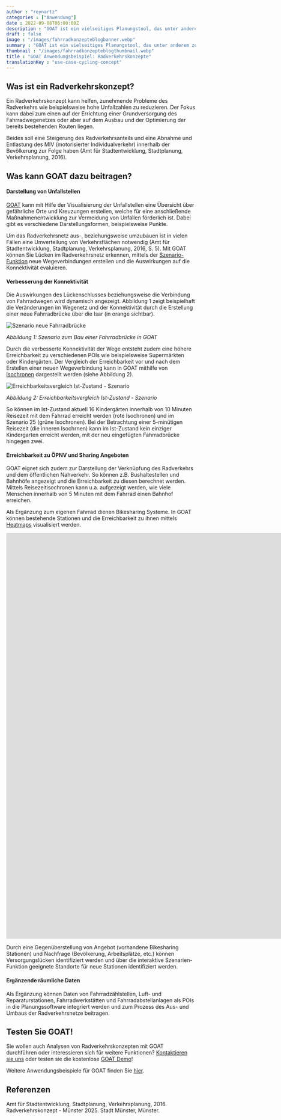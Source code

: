 ```yaml
---
author : "reynartz"
categories : ["Anwendung"]
date : 2022-09-08T06:00:00Z
description : "GOAT ist ein vielseitiges Planungstool, das unter anderem zur Analyse des Radverkehrs eingesetzt werden kann. In diesem Blogpost geben wir einen näheren Einblick zum Einsatz von GOAT in Radverkehrskonzepten."
draft : false
image : "/images/fahrradkonzepteblogbanner.webp"
summary : "GOAT ist ein vielseitiges Planungstool, das unter anderem zur Analyse des Radverkehrs eingesetzt werden kann. In diesem Blogpost geben wir einen näheren Einblick zum Einsatz von GOAT in Radverkehrskonzepten."
thumbnail : "/images/fahrradkonzepteblogthumbnail.webp"
title : "GOAT Anwendungsbeispiel: Radverkehrskonzepte"
translationKey : "use-case-cycling-concept"
---
```


## Was ist ein Radverkehrskonzept?

Ein Radverkehrskonzept kann helfen, zunehmende Probleme des Radverkehrs wie beispielsweise hohe Unfallzahlen zu reduzieren. Der Fokus kann dabei zum einen auf der Errichtung einer Grundversorgung des Fahrradwegenetzes oder aber auf dem Ausbau und der Optimierung der bereits bestehenden Routen liegen.

Beides soll eine Steigerung des Radverkehrsanteils und eine Abnahme und Entlastung des MIV (motorisierter Individualverkehr) innerhalb der Bevölkerung zur Folge haben (Amt für Stadtentwicklung, Stadtplanung, Verkehrsplanung, 2016).

## Was kann GOAT dazu beitragen?

#### Darstellung von Unfallstellen

[GOAT](/goat/ "Was ist GOAT?") kann mit Hilfe der Visualisierung der Unfallstellen eine Übersicht über gefährliche Orte und Kreuzungen erstellen, welche für eine anschließende Maßnahmenentwicklung zur Vermeidung von Unfällen förderlich ist. Dabei gibt es verschiedene Darstellungsformen, beispielsweise Punkte.

Um das Radverkehrsnetz aus-, beziehungsweise umzubauen ist in vielen Fällen eine Umverteilung von Verkehrsflächen notwendig (Amt für Stadtentwicklung, Stadtplanung, Verkehrsplanung, 2016, S. 5). Mit GOAT können Sie Lücken im Radverkehrsnetz erkennen, mittels der [Szenario-Funktion](/tutorials/scenario-ways/ "Wege Szenario") neue Wegeverbindungen erstellen und die Auswirkungen auf die Konnektivität evaluieren.

#### Verbesserung der Konnektivität

Die Auswirkungen des Lückenschlusses beziehungsweise die Verbindung von Fahrradwegen wird dynamisch angezeigt. Abbildung 1 zeigt beispielhaft die Veränderungen im Wegenetz und der Konnektivität durch die Erstellung einer neue Fahrradbrücke über die Isar (in orange sichtbar).

![Szenario neue Fahrradbrücke](/images/szenariofahrradbrucke.webp "Szenario neue Fahrradbrücke")

_Abbildung 1: Szenario zum Bau einer Fahrradbrücke in GOAT_

Durch die verbesserte Konnektivität der Wege entsteht zudem eine höhere Erreichbarkeit zu verschiedenen POIs wie beispielsweise Supermärkten oder Kindergärten. Der Vergleich der Erreichbarkeit vor und nach dem Erstellen einer neuen Wegeverbindung kann in GOAT mithilfe von [Isochronen](/docs/alphashape/ "Isochronen") dargestellt werden (siehe Abbildung 2).

![Erreichbarkeitsvergleich Ist-Zustand - Szenario](/images/ist-zustand.webp "Erreichbarkeitsvergleich Ist-Zustand - Szenario")

_Abbildung 2: Erreichbarkeitsvergleich Ist-Zustand - Szenario_ 

So können im Ist-Zustand aktuell 16 Kindergärten innerhalb von 10 Minuten Reisezeit mit dem Fahrrad erreicht werden (rote Isochronen) und im Szenario 25 (grüne Isochronen). Bei der Betrachtung einer 5-minütigen Reisezeit (die inneren Isochrnen) kann im Ist-Zustand kein einziger Kindergarten erreicht werden, mit der neu eingefügten Fahrradbrücke hingegen zwei.

#### Erreichbarkeit zu ÖPNV und Sharing Angeboten

GOAT eignet sich zudem zur Darstellung der Verknüpfung des Radverkehrs und dem öffentlichen Nahverkehr. So können z.B. Bushaltestellen und Bahnhöfe angezeigt und die Erreichbarkeit zu diesen berechnet werden. Mittels Reisezeitisochronen kann u.a. aufgezeigt werden, wie viele Menschen innerhalb von 5 Minuten mit dem Fahrrad einen Bahnhof erreichen.

Als Ergänzung zum eigenen Fahrrad dienen Bikesharing Systeme. In GOAT können bestehende Stationen und die Erreichbarkeit zu ihnen mittels [Heatmaps](/docs/heatmap/ "Lokale Erreichbarkeits Heatmap") visualisiert werden.

<iframe class="embed-responsive-item" src="https://player.vimeo.com/video/411721219" frameborder="0" webkitallowfullscreen mozallowfullscreen allowfullscreen data-uk-responsive width="1920" height="1080"></iframe>

Durch eine Gegenüberstellung von Angebot (vorhandene Bikesharing Stationen) und Nachfrage (Bevölkerung, Arbeitsplätze, etc.) können Versorgungslücken identifiziert werden und über die interaktive Szenarien-Funktion geeignete Standorte für neue Stationen identifiziert werden.

#### Ergänzende räumliche Daten

Als Ergänzung können Daten von Fahrradzählstellen, Luft- und Reparaturstationen, Fahrradwerkstätten und Fahrradabstellanlagen als POIs in die Planungssoftware integriert werden und zum Prozess des Aus- und Umbaus der Radverkehrsnetze beitragen.

## Testen Sie GOAT!

Sie wollen auch Analysen von Radverkehrskonzepten mit GOAT durchführen oder interessieren sich für weitere Funktionen? [Kontaktieren sie uns](/kontakt/ "Unser Kontaktformular") oder testen sie die kostenlose [GOAT Demo](/request-demo/ "Kostenlose Demo-Version")!

Weitere Anwendungsbeispiele für GOAT finden Sie [hier](/goat-anwendung/ "GOAT Anwendung").

## Referenzen

Amt für Stadtentwicklung, Stadtplanung, Verkehrsplanung, 2016. Radverkehrskonzept - Münster 2025. Stadt Münster, Münster.